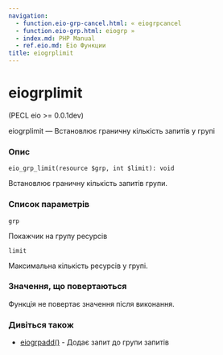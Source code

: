 ```yaml
---
navigation:
  - function.eio-grp-cancel.html: « eiogrpcancel
  - function.eio-grp.html: eiogrp »
  - index.md: PHP Manual
  - ref.eio.md: Eio Функции
title: eiogrplimit
---
```

# eiogrplimit

(PECL eio >= 0.0.1dev)

eiogrplimit — Встановлює граничну кількість запитів у групі

### Опис

```methodsynopsis
eio_grp_limit(resource $grp, int $limit): void
```

Встановлює граничну кількість запитів групи.

### Список параметрів

`grp`

Покажчик на групу ресурсів

`limit`

Максимальна кількість ресурсів у групі.

### Значення, що повертаються

Функція не повертає значення після виконання.

### Дивіться також

-   [eiogrpadd()](function.eio-grp-add.md) - Додає запит до групи запитів
